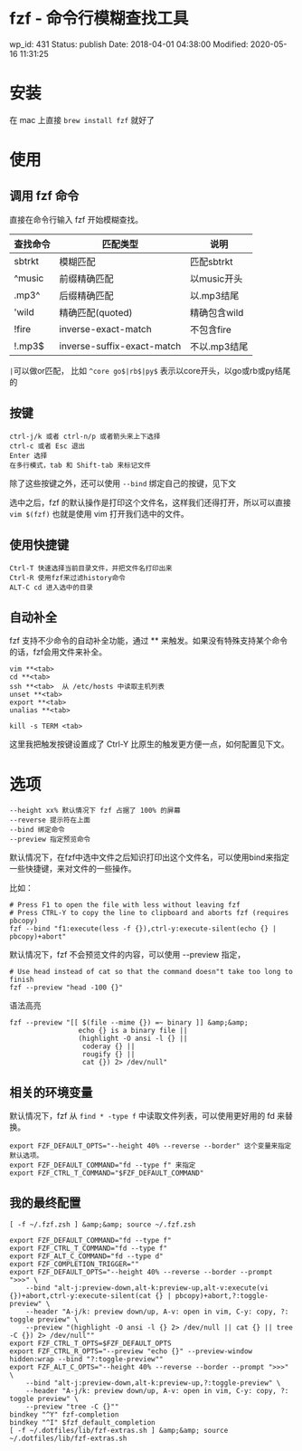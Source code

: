# fzf - 命令行模糊查找工具


wp_id: 431
Status: publish
Date: 2018-04-01 04:38:00
Modified: 2020-05-16 11:31:25


# 安装

在 mac 上直接 `brew install fzf` 就好了

# 使用

## 调用 fzf 命令

直接在命令行输入 fzf 开始模糊查找。

查找命令 | 匹配类型 | 说明
------|------------|---------------
sbtrkt|模糊匹配 | 匹配sbtrkt
^music|前缀精确匹配 | 以music开头
.mp3^|后缀精确匹配 | 以.mp3结尾
'wild |精确匹配(quoted) | 精确包含wild
!fire | inverse-exact-match | 不包含fire
!.mp3$ | inverse-suffix-exact-match | 不以.mp3结尾


`|`可以做or匹配， 比如 `^core go$|rb$|py$` 表示以core开头，以go或rb或py结尾的


## 按键

```
ctrl-j/k 或者 ctrl-n/p 或者箭头来上下选择
ctrl-c 或者 Esc 退出
Enter 选择
在多行模式，tab 和 Shift-tab 来标记文件
```

除了这些按键之外，还可以使用 `--bind` 绑定自己的按键，见下文

选中之后，fzf 的默认操作是打印这个文件名，这样我们还得打开，所以可以直接 `vim $(fzf)` 也就是使用 vim 打开我们选中的文件。

## 使用快捷键

```
Ctrl-T 快速选择当前目录文件，并把文件名打印出来
Ctrl-R 使用fzf来过滤history命令
ALT-C cd 进入选中的目录
```

## 自动补全

fzf 支持不少命令的自动补全功能，通过 **<tab> 来触发。如果没有特殊支持某个命令的话，fzf会用文件来补全。

```
vim **<tab>
cd **<tab>
ssh **<tab>  从 /etc/hosts 中读取主机列表
unset **<tab>
export **<tab>
unalias **<tab>

kill -s TERM <tab>
```

这里我把触发按键设置成了 Ctrl-Y 比原生的触发更方便一点，如何配置见下文。


# 选项

```
--height xx% 默认情况下 fzf 占据了 100% 的屏幕
--reverse 提示符在上面
--bind 绑定命令
--preview 指定预览命令
```

默认情况下，在fzf中选中文件之后知识打印出这个文件名，可以使用bind来指定一些快捷键，来对文件的一些操作。

比如：

```
# Press F1 to open the file with less without leaving fzf
# Press CTRL-Y to copy the line to clipboard and aborts fzf (requires pbcopy)
fzf --bind "f1:execute(less -f {}),ctrl-y:execute-silent(echo {} | pbcopy)+abort"
```

默认情况下，fzf 不会预览文件的内容，可以使用 --preview 指定，

```
# Use head instead of cat so that the command doesn"t take too long to finish
fzf --preview "head -100 {}"
```

语法高亮

```
fzf --preview "[[ $(file --mime {}) =~ binary ]] &amp;&amp;
                 echo {} is a binary file ||
                 (highlight -O ansi -l {} ||
                  coderay {} ||
                  rougify {} ||
                  cat {}) 2> /dev/null"
```

## 相关的环境变量

默认情况下，fzf 从 `find * -type f` 中读取文件列表，可以使用更好用的 fd 来替换。

```
export FZF_DEFAULT_OPTS="--height 40% --reverse --border" 这个变量来指定默认选项。
export FZF_DEFAULT_COMMAND="fd --type f" 来指定
export FZF_CTRL_T_COMMAND="$FZF_DEFAULT_COMMAND"
```

##  我的最终配置

```
[ -f ~/.fzf.zsh ] &amp;&amp; source ~/.fzf.zsh

export FZF_DEFAULT_COMMAND="fd --type f"
export FZF_CTRL_T_COMMAND="fd --type f"
export FZF_ALT_C_COMMAND="fd --type d"
export FZF_COMPLETION_TRIGGER=""
export FZF_DEFAULT_OPTS="--height 40% --reverse --border --prompt ">>>" \
    --bind "alt-j:preview-down,alt-k:preview-up,alt-v:execute(vi {})+abort,ctrl-y:execute-silent(cat {} | pbcopy)+abort,?:toggle-preview" \
    --header "A-j/k: preview down/up, A-v: open in vim, C-y: copy, ?: toggle preview" \
    --preview "(highlight -O ansi -l {} 2> /dev/null || cat {} || tree -C {}) 2> /dev/null""
export FZF_CTRL_T_OPTS=$FZF_DEFAULT_OPTS
export FZF_CTRL_R_OPTS="--preview "echo {}" --preview-window hidden:wrap --bind "?:toggle-preview""
export FZF_ALT_C_OPTS="--height 40% --reverse --border --prompt ">>>" \
    --bind "alt-j:preview-down,alt-k:preview-up,?:toggle-preview" \
    --header "A-j/k: preview down/up, A-v: open in vim, C-y: copy, ?: toggle preview" \
    --preview "tree -C {}""
bindkey "^Y" fzf-completion
bindkey "^I" $fzf_default_completion
[ -f ~/.dotfiles/lib/fzf-extras.sh ] &amp;&amp; source ~/.dotfiles/lib/fzf-extras.sh
```